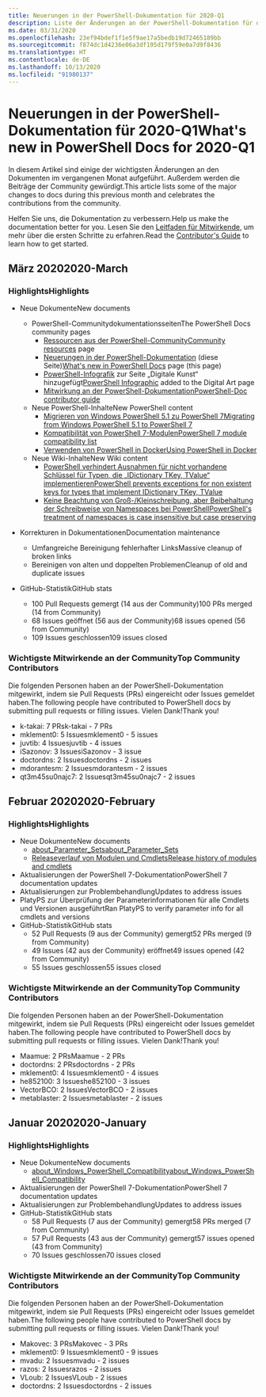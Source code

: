 ```yaml
---
title: Neuerungen in der PowerShell-Dokumentation für 2020-Q1
description: Liste der Änderungen an der PowerShell-Dokumentation für das erste Quartal im Jahr 2020
ms.date: 03/31/2020
ms.openlocfilehash: 23ef94bdef1f1e5f9ae17a5bedb19d72465189bb
ms.sourcegitcommit: f874dc1d4236e06a3df195d179f59e0a7d9f8436
ms.translationtype: HT
ms.contentlocale: de-DE
ms.lasthandoff: 10/13/2020
ms.locfileid: "91980137"
---
```

# <a name="whats-new-in-powershell-docs-for-2020-q1"></a><span data-ttu-id="481ba-103">Neuerungen in der PowerShell-Dokumentation für 2020-Q1</span><span class="sxs-lookup"><span data-stu-id="481ba-103">What's new in PowerShell Docs for 2020-Q1</span></span>

<span data-ttu-id="481ba-104">In diesem Artikel sind einige der wichtigsten Änderungen an den Dokumenten im vergangenen Monat aufgeführt. Außerdem werden die Beiträge der Community gewürdigt.</span><span class="sxs-lookup"><span data-stu-id="481ba-104">This article lists some of the major changes to docs during this previous month and celebrates the contributions from the community.</span></span>

<span data-ttu-id="481ba-105">Helfen Sie uns, die Dokumentation zu verbessern.</span><span class="sxs-lookup"><span data-stu-id="481ba-105">Help us make the documentation better for you.</span></span> <span data-ttu-id="481ba-106">Lesen Sie den [Leitfaden für Mitwirkende][contrib], um mehr über die ersten Schritte zu erfahren.</span><span class="sxs-lookup"><span data-stu-id="481ba-106">Read the [Contributor's Guide][contrib] to learn how to get started.</span></span>

## <a name="2020-march"></a><span data-ttu-id="481ba-107">März 2020</span><span class="sxs-lookup"><span data-stu-id="481ba-107">2020-March</span></span>

### <a name="highlights"></a><span data-ttu-id="481ba-108">Highlights</span><span class="sxs-lookup"><span data-stu-id="481ba-108">Highlights</span></span>

- <span data-ttu-id="481ba-109">Neue Dokumente</span><span class="sxs-lookup"><span data-stu-id="481ba-109">New documents</span></span>
  - <span data-ttu-id="481ba-110">PowerShell-Communitydokumentationsseiten</span><span class="sxs-lookup"><span data-stu-id="481ba-110">The PowerShell Docs community pages</span></span>
    - <span data-ttu-id="481ba-111">[Ressourcen aus der PowerShell-Community](/powershell/scripting/community/community-support)</span><span class="sxs-lookup"><span data-stu-id="481ba-111">[Community resources](/powershell/scripting/community/community-support) page</span></span>
    - <span data-ttu-id="481ba-112">[Neuerungen in der PowerShell-Dokumentation](#2020-march) (diese Seite)</span><span class="sxs-lookup"><span data-stu-id="481ba-112">[What's new in PowerShell Docs](#2020-march) page (this page)</span></span>
    - <span data-ttu-id="481ba-113">[PowerShell-Infografik](https://github.com/MicrosoftDocs/PowerShell-Docs/blob/staging/assets/PowerShell_7_Infographic.pdf) zur Seite „Digitale Kunst“ hinzugefügt</span><span class="sxs-lookup"><span data-stu-id="481ba-113">[PowerShell Infographic](https://github.com/MicrosoftDocs/PowerShell-Docs/blob/staging/assets/PowerShell_7_Infographic.pdf) added to the Digital Art page</span></span>
    - [<span data-ttu-id="481ba-114">Mitwirkung an der PowerShell-Dokumentation</span><span class="sxs-lookup"><span data-stu-id="481ba-114">PowerShell-Doc contributor guide</span></span>](/powershell/scripting/community/contributing/overview)
  - <span data-ttu-id="481ba-115">Neue PowerShell-Inhalte</span><span class="sxs-lookup"><span data-stu-id="481ba-115">New PowerShell content</span></span>
    - [<span data-ttu-id="481ba-116">Migrieren von Windows PowerShell 5.1 zu PowerShell 7</span><span class="sxs-lookup"><span data-stu-id="481ba-116">Migrating from Windows PowerShell 5.1 to PowerShell 7</span></span>](/powershell/scripting/whats-new/migrating-from-windows-powershell-51-to-powershell-7)
    - [<span data-ttu-id="481ba-117">Kompatibilität von PowerShell 7-Modulen</span><span class="sxs-lookup"><span data-stu-id="481ba-117">PowerShell 7 module compatibility list</span></span>](/PowerShell/scripting/whats-new/module-compatibility)
    - [<span data-ttu-id="481ba-118">Verwenden von PowerShell in Docker</span><span class="sxs-lookup"><span data-stu-id="481ba-118">Using PowerShell in Docker</span></span>](/powershell/scripting/install/powershell-in-docker)
  - <span data-ttu-id="481ba-119">Neue Wiki-Inhalte</span><span class="sxs-lookup"><span data-stu-id="481ba-119">New Wiki content</span></span>
    - [<span data-ttu-id="481ba-120">PowerShell verhindert Ausnahmen für nicht vorhandene Schlüssel für Typen, die „IDictionary TKey, TValue“ implementieren</span><span class="sxs-lookup"><span data-stu-id="481ba-120">PowerShell prevents exceptions for non existent keys for types that implement IDictionary TKey, TValue</span></span>](https://github.com/MicrosoftDocs/PowerShell-Docs/wiki/PowerShell-prevents-exceptions-for-non-existent-keys-for-types-that-implement-IDictionary-TKey,-TValue-)
    - [<span data-ttu-id="481ba-121">Keine Beachtung von Groß-/Kleinschreibung, aber Beibehaltung der Schreibweise von Namespaces bei PowerShell</span><span class="sxs-lookup"><span data-stu-id="481ba-121">PowerShell's treatment of namespaces is case insensitive but case preserving</span></span>](https://github.com/MicrosoftDocs/PowerShell-Docs/wiki/PowerShell's-treatment-of-namespaces-is-case-insensitive-but-case-preserving)

- <span data-ttu-id="481ba-122">Korrekturen in Dokumentationen</span><span class="sxs-lookup"><span data-stu-id="481ba-122">Documentation maintenance</span></span>
  - <span data-ttu-id="481ba-123">Umfangreiche Bereinigung fehlerhafter Links</span><span class="sxs-lookup"><span data-stu-id="481ba-123">Massive cleanup of broken links</span></span>
  - <span data-ttu-id="481ba-124">Bereinigen von alten und doppelten Problemen</span><span class="sxs-lookup"><span data-stu-id="481ba-124">Cleanup of old and duplicate issues</span></span>

- <span data-ttu-id="481ba-125">GitHub-Statistik</span><span class="sxs-lookup"><span data-stu-id="481ba-125">GitHub stats</span></span>
  - <span data-ttu-id="481ba-126">100 Pull Requests gemergt (14 aus der Community)</span><span class="sxs-lookup"><span data-stu-id="481ba-126">100 PRs merged (14 from Community)</span></span>
  - <span data-ttu-id="481ba-127">68 Issues geöffnet (56 aus der Community)</span><span class="sxs-lookup"><span data-stu-id="481ba-127">68 issues opened (56 from Community)</span></span>
  - <span data-ttu-id="481ba-128">109 Issues geschlossen</span><span class="sxs-lookup"><span data-stu-id="481ba-128">109 issues closed</span></span>

### <a name="top-community-contributors"></a><span data-ttu-id="481ba-129">Wichtigste Mitwirkende an der Community</span><span class="sxs-lookup"><span data-stu-id="481ba-129">Top Community Contributors</span></span>

<span data-ttu-id="481ba-130">Die folgenden Personen haben an der PowerShell-Dokumentation mitgewirkt, indem sie Pull Requests (PRs) eingereicht oder Issues gemeldet haben.</span><span class="sxs-lookup"><span data-stu-id="481ba-130">The following people have contributed to PowerShell docs by submitting pull requests or filling issues.</span></span> <span data-ttu-id="481ba-131">Vielen Dank!</span><span class="sxs-lookup"><span data-stu-id="481ba-131">Thank you!</span></span>

- <span data-ttu-id="481ba-132">k-takai: 7 PRs</span><span class="sxs-lookup"><span data-stu-id="481ba-132">k-takai - 7 PRs</span></span>
- <span data-ttu-id="481ba-133">mklement0: 5 Issues</span><span class="sxs-lookup"><span data-stu-id="481ba-133">mklement0 - 5 issues</span></span>
- <span data-ttu-id="481ba-134">juvtib: 4 Issues</span><span class="sxs-lookup"><span data-stu-id="481ba-134">juvtib - 4 issues</span></span>
- <span data-ttu-id="481ba-135">iSazonov: 3 Issues</span><span class="sxs-lookup"><span data-stu-id="481ba-135">iSazonov - 3 issue</span></span>
- <span data-ttu-id="481ba-136">doctordns: 2 Issues</span><span class="sxs-lookup"><span data-stu-id="481ba-136">doctordns - 2 issues</span></span>
- <span data-ttu-id="481ba-137">mdorantesm: 2 Issues</span><span class="sxs-lookup"><span data-stu-id="481ba-137">mdorantesm - 2 issues</span></span>
- <span data-ttu-id="481ba-138">qt3m45su0najc7: 2 Issues</span><span class="sxs-lookup"><span data-stu-id="481ba-138">qt3m45su0najc7 - 2 issues</span></span>

## <a name="2020-february"></a><span data-ttu-id="481ba-139">Februar 2020</span><span class="sxs-lookup"><span data-stu-id="481ba-139">2020-February</span></span>

### <a name="highlights"></a><span data-ttu-id="481ba-140">Highlights</span><span class="sxs-lookup"><span data-stu-id="481ba-140">Highlights</span></span>

- <span data-ttu-id="481ba-141">Neue Dokumente</span><span class="sxs-lookup"><span data-stu-id="481ba-141">New documents</span></span>
  - [<span data-ttu-id="481ba-142">about_Parameter_Sets</span><span class="sxs-lookup"><span data-stu-id="481ba-142">about_Parameter_Sets</span></span>](/powershell/module/microsoft.powershell.core/about/about_parameter_sets)
  - [<span data-ttu-id="481ba-143">Releaseverlauf von Modulen und Cmdlets</span><span class="sxs-lookup"><span data-stu-id="481ba-143">Release history of modules and cmdlets</span></span>](/powershell/scripting/whats-new/cmdlet-versions)
- <span data-ttu-id="481ba-144">Aktualisierungen der PowerShell 7-Dokumentation</span><span class="sxs-lookup"><span data-stu-id="481ba-144">PowerShell 7 documentation updates</span></span>
- <span data-ttu-id="481ba-145">Aktualisierungen zur Problembehandlung</span><span class="sxs-lookup"><span data-stu-id="481ba-145">Updates to address issues</span></span>
- <span data-ttu-id="481ba-146">PlatyPS zur Überprüfung der Parameterinformationen für alle Cmdlets und Versionen ausgeführt</span><span class="sxs-lookup"><span data-stu-id="481ba-146">Ran PlatyPS to verify parameter info for all cmdlets and versions</span></span>
- <span data-ttu-id="481ba-147">GitHub-Statistik</span><span class="sxs-lookup"><span data-stu-id="481ba-147">GitHub stats</span></span>
  - <span data-ttu-id="481ba-148">52 Pull Requests (9 aus der Community) gemergt</span><span class="sxs-lookup"><span data-stu-id="481ba-148">52 PRs merged (9 from Community)</span></span>
  - <span data-ttu-id="481ba-149">49 Issues (42 aus der Community) eröffnet</span><span class="sxs-lookup"><span data-stu-id="481ba-149">49 issues opened (42 from Community)</span></span>
  - <span data-ttu-id="481ba-150">55 Issues geschlossen</span><span class="sxs-lookup"><span data-stu-id="481ba-150">55 issues closed</span></span>

### <a name="top-community-contributors"></a><span data-ttu-id="481ba-151">Wichtigste Mitwirkende an der Community</span><span class="sxs-lookup"><span data-stu-id="481ba-151">Top Community Contributors</span></span>

<span data-ttu-id="481ba-152">Die folgenden Personen haben an der PowerShell-Dokumentation mitgewirkt, indem sie Pull Requests (PRs) eingereicht oder Issues gemeldet haben.</span><span class="sxs-lookup"><span data-stu-id="481ba-152">The following people have contributed to PowerShell docs by submitting pull requests or filling issues.</span></span> <span data-ttu-id="481ba-153">Vielen Dank!</span><span class="sxs-lookup"><span data-stu-id="481ba-153">Thank you!</span></span>

- <span data-ttu-id="481ba-154">Maamue: 2 PRs</span><span class="sxs-lookup"><span data-stu-id="481ba-154">Maamue - 2 PRs</span></span>
- <span data-ttu-id="481ba-155">doctordns: 2 PRs</span><span class="sxs-lookup"><span data-stu-id="481ba-155">doctordns - 2 PRs</span></span>
- <span data-ttu-id="481ba-156">mklement0: 4 Issues</span><span class="sxs-lookup"><span data-stu-id="481ba-156">mklement0 - 4 issues</span></span>
- <span data-ttu-id="481ba-157">he852100: 3 Issues</span><span class="sxs-lookup"><span data-stu-id="481ba-157">he852100 - 3 issues</span></span>
- <span data-ttu-id="481ba-158">VectorBCO: 2 Issues</span><span class="sxs-lookup"><span data-stu-id="481ba-158">VectorBCO - 2 issues</span></span>
- <span data-ttu-id="481ba-159">metablaster: 2 Issues</span><span class="sxs-lookup"><span data-stu-id="481ba-159">metablaster - 2 issues</span></span>

## <a name="2020-january"></a><span data-ttu-id="481ba-160">Januar 2020</span><span class="sxs-lookup"><span data-stu-id="481ba-160">2020-January</span></span>

### <a name="highlights"></a><span data-ttu-id="481ba-161">Highlights</span><span class="sxs-lookup"><span data-stu-id="481ba-161">Highlights</span></span>

- <span data-ttu-id="481ba-162">Neue Dokumente</span><span class="sxs-lookup"><span data-stu-id="481ba-162">New documents</span></span>
  - [<span data-ttu-id="481ba-163">about_Windows_PowerShell_Compatibility</span><span class="sxs-lookup"><span data-stu-id="481ba-163">about_Windows_PowerShell_Compatibility</span></span>](/powershell/module/microsoft.powershell.core/about/about_Windows_PowerShell_Compatibility)
- <span data-ttu-id="481ba-164">Aktualisierungen der PowerShell 7-Dokumentation</span><span class="sxs-lookup"><span data-stu-id="481ba-164">PowerShell 7 documentation updates</span></span>
- <span data-ttu-id="481ba-165">Aktualisierungen zur Problembehandlung</span><span class="sxs-lookup"><span data-stu-id="481ba-165">Updates to address issues</span></span>
- <span data-ttu-id="481ba-166">GitHub-Statistik</span><span class="sxs-lookup"><span data-stu-id="481ba-166">GitHub stats</span></span>
  - <span data-ttu-id="481ba-167">58 Pull Requests (7 aus der Community) gemergt</span><span class="sxs-lookup"><span data-stu-id="481ba-167">58 PRs merged (7 from Community)</span></span>
  - <span data-ttu-id="481ba-168">57 Pull Requests (43 aus der Community) gemergt</span><span class="sxs-lookup"><span data-stu-id="481ba-168">57 issues opened (43 from Community)</span></span>
  - <span data-ttu-id="481ba-169">70 Issues geschlossen</span><span class="sxs-lookup"><span data-stu-id="481ba-169">70 issues closed</span></span>

### <a name="top-community-contributors"></a><span data-ttu-id="481ba-170">Wichtigste Mitwirkende an der Community</span><span class="sxs-lookup"><span data-stu-id="481ba-170">Top Community Contributors</span></span>

<span data-ttu-id="481ba-171">Die folgenden Personen haben an der PowerShell-Dokumentation mitgewirkt, indem sie Pull Requests (PRs) eingereicht oder Issues gemeldet haben.</span><span class="sxs-lookup"><span data-stu-id="481ba-171">The following people have contributed to PowerShell docs by submitting pull requests or filling issues.</span></span> <span data-ttu-id="481ba-172">Vielen Dank!</span><span class="sxs-lookup"><span data-stu-id="481ba-172">Thank you!</span></span>

- <span data-ttu-id="481ba-173">Makovec: 3 PRs</span><span class="sxs-lookup"><span data-stu-id="481ba-173">Makovec - 3 PRs</span></span>
- <span data-ttu-id="481ba-174">mklement0: 9 Issues</span><span class="sxs-lookup"><span data-stu-id="481ba-174">mklement0 - 9 issues</span></span>
- <span data-ttu-id="481ba-175">mvadu: 2 Issues</span><span class="sxs-lookup"><span data-stu-id="481ba-175">mvadu - 2 issues</span></span>
- <span data-ttu-id="481ba-176">razos: 2 Issues</span><span class="sxs-lookup"><span data-stu-id="481ba-176">razos - 2 issues</span></span>
- <span data-ttu-id="481ba-177">VLoub: 2 Issues</span><span class="sxs-lookup"><span data-stu-id="481ba-177">VLoub - 2 issues</span></span>
- <span data-ttu-id="481ba-178">doctordns: 2 Issues</span><span class="sxs-lookup"><span data-stu-id="481ba-178">doctordns - 2 issues</span></span>

<!-- Link references -->
[contrib]: contributing/overview.md
